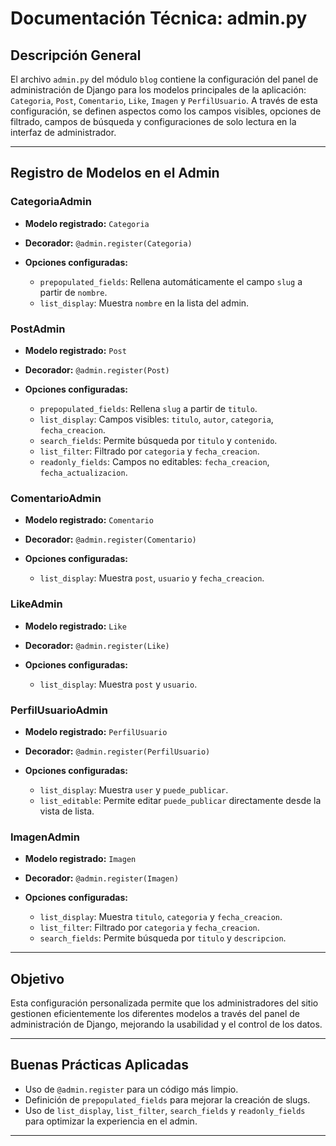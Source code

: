 # Documentación Técnica: admin.py

## Descripción General

El archivo `admin.py` del módulo `blog` contiene la configuración del panel de administración de Django para los modelos principales de la aplicación: `Categoria`, `Post`, `Comentario`, `Like`, `Imagen` y `PerfilUsuario`. A través de esta configuración, se definen aspectos como los campos visibles, opciones de filtrado, campos de búsqueda y configuraciones de solo lectura en la interfaz de administrador.

---

## Registro de Modelos en el Admin

### CategoriaAdmin

* **Modelo registrado:** `Categoria`
* **Decorador:** `@admin.register(Categoria)`
* **Opciones configuradas:**

  * `prepopulated_fields`: Rellena automáticamente el campo `slug` a partir de `nombre`.
  * `list_display`: Muestra `nombre` en la lista del admin.

### PostAdmin

* **Modelo registrado:** `Post`
* **Decorador:** `@admin.register(Post)`
* **Opciones configuradas:**

  * `prepopulated_fields`: Rellena `slug` a partir de `titulo`.
  * `list_display`: Campos visibles: `titulo`, `autor`, `categoria`, `fecha_creacion`.
  * `search_fields`: Permite búsqueda por `titulo` y `contenido`.
  * `list_filter`: Filtrado por `categoria` y `fecha_creacion`.
  * `readonly_fields`: Campos no editables: `fecha_creacion`, `fecha_actualizacion`.

### ComentarioAdmin

* **Modelo registrado:** `Comentario`
* **Decorador:** `@admin.register(Comentario)`
* **Opciones configuradas:**

  * `list_display`: Muestra `post`, `usuario` y `fecha_creacion`.

### LikeAdmin

* **Modelo registrado:** `Like`
* **Decorador:** `@admin.register(Like)`
* **Opciones configuradas:**

  * `list_display`: Muestra `post` y `usuario`.

### PerfilUsuarioAdmin

* **Modelo registrado:** `PerfilUsuario`
* **Decorador:** `@admin.register(PerfilUsuario)`
* **Opciones configuradas:**

  * `list_display`: Muestra `user` y `puede_publicar`.
  * `list_editable`: Permite editar `puede_publicar` directamente desde la vista de lista.

### ImagenAdmin

* **Modelo registrado:** `Imagen`
* **Decorador:** `@admin.register(Imagen)`
* **Opciones configuradas:**

  * `list_display`: Muestra `titulo`, `categoria` y `fecha_creacion`.
  * `list_filter`: Filtrado por `categoria` y `fecha_creacion`.
  * `search_fields`: Permite búsqueda por `titulo` y `descripcion`.

---

## Objetivo

Esta configuración personalizada permite que los administradores del sitio gestionen eficientemente los diferentes modelos a través del panel de administración de Django, mejorando la usabilidad y el control de los datos.

---

## Buenas Prácticas Aplicadas

* Uso de `@admin.register` para un código más limpio.
* Definición de `prepopulated_fields` para mejorar la creación de slugs.
* Uso de `list_display`, `list_filter`, `search_fields` y `readonly_fields` para optimizar la experiencia en el admin.

---

